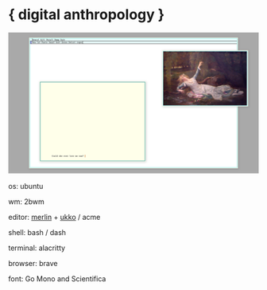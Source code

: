 # { digital anthropology }

![could she](could-she.png "could she")

os: ubuntu

wm: 2bwm

editor: [merlin](https://merlinfo.github.io) + [ukko](https://github.com/merlinfo/ukko) / acme

shell: bash / dash

terminal: alacritty

browser: brave

font: Go Mono and Scientifica

